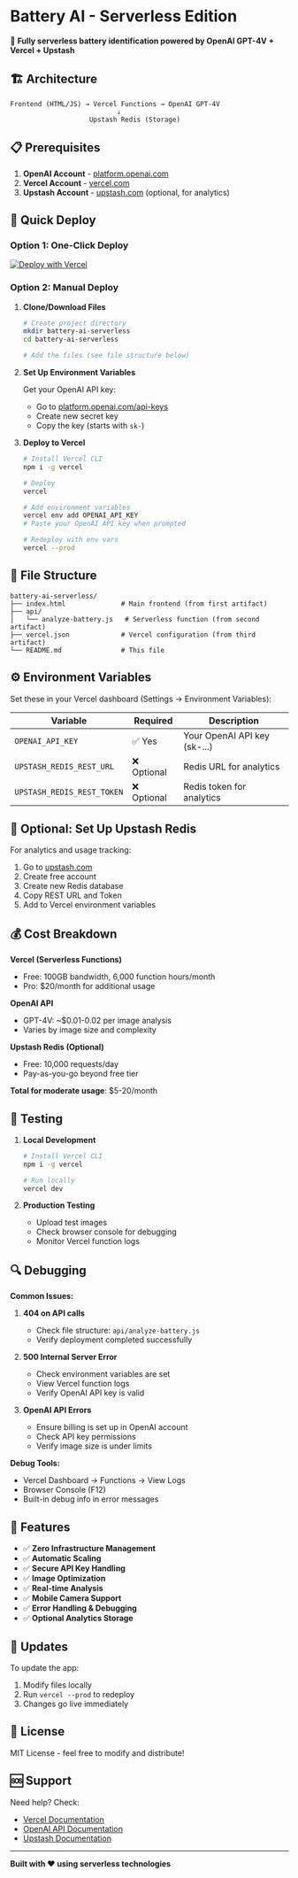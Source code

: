 # Battery AI - Serverless Edition

🚀 **Fully serverless battery identification powered by OpenAI GPT-4V + Vercel + Upstash**

## 🏗️ Architecture

```
Frontend (HTML/JS) → Vercel Functions → OpenAI GPT-4V
                           ↓
                    Upstash Redis (Storage)
```

## 📋 Prerequisites

1. **OpenAI Account** - [platform.openai.com](https://platform.openai.com)
2. **Vercel Account** - [vercel.com](https://vercel.com) 
3. **Upstash Account** - [upstash.com](https://upstash.com) (optional, for analytics)

## 🚀 Quick Deploy

### Option 1: One-Click Deploy
[![Deploy with Vercel](https://vercel.com/button)](https://vercel.com/new/clone?repository-url=https://github.com/yourusername/battery-ai)

### Option 2: Manual Deploy

1. **Clone/Download Files**
   ```bash
   # Create project directory
   mkdir battery-ai-serverless
   cd battery-ai-serverless
   
   # Add the files (see file structure below)
   ```

2. **Set Up Environment Variables**
   
   Get your OpenAI API key:
   - Go to [platform.openai.com/api-keys](https://platform.openai.com/api-keys)
   - Create new secret key
   - Copy the key (starts with `sk-`)

3. **Deploy to Vercel**
   ```bash
   # Install Vercel CLI
   npm i -g vercel
   
   # Deploy
   vercel
   
   # Add environment variables
   vercel env add OPENAI_API_KEY
   # Paste your OpenAI API key when prompted
   
   # Redeploy with env vars
   vercel --prod
   ```

## 📁 File Structure

```
battery-ai-serverless/
├── index.html              # Main frontend (from first artifact)
├── api/
│   └── analyze-battery.js   # Serverless function (from second artifact)
├── vercel.json             # Vercel configuration (from third artifact)
└── README.md               # This file
```

## ⚙️ Environment Variables

Set these in your Vercel dashboard (Settings → Environment Variables):

| Variable | Required | Description |
|----------|----------|-------------|
| `OPENAI_API_KEY` | ✅ Yes | Your OpenAI API key (sk-...) |
| `UPSTASH_REDIS_REST_URL` | ❌ Optional | Redis URL for analytics |
| `UPSTASH_REDIS_REST_TOKEN` | ❌ Optional | Redis token for analytics |

## 🔧 Optional: Set Up Upstash Redis

For analytics and usage tracking:

1. Go to [upstash.com](https://upstash.com)
2. Create free account
3. Create new Redis database
4. Copy REST URL and Token
5. Add to Vercel environment variables

## 💰 Cost Breakdown

**Vercel (Serverless Functions)**
- Free: 100GB bandwidth, 6,000 function hours/month
- Pro: $20/month for additional usage

**OpenAI API**
- GPT-4V: ~$0.01-0.02 per image analysis
- Varies by image size and complexity

**Upstash Redis (Optional)**
- Free: 10,000 requests/day
- Pay-as-you-go beyond free tier

**Total for moderate usage**: $5-20/month

## 🧪 Testing

1. **Local Development**
   ```bash
   # Install Vercel CLI
   npm i -g vercel
   
   # Run locally
   vercel dev
   ```

2. **Production Testing**
   - Upload test images
   - Check browser console for debugging
   - Monitor Vercel function logs

## 🔍 Debugging

**Common Issues:**

1. **404 on API calls**
   - Check file structure: `api/analyze-battery.js`
   - Verify deployment completed successfully

2. **500 Internal Server Error**
   - Check environment variables are set
   - View Vercel function logs
   - Verify OpenAI API key is valid

3. **OpenAI API Errors**
   - Ensure billing is set up in OpenAI account
   - Check API key permissions
   - Verify image size is under limits

**Debug Tools:**
- Vercel Dashboard → Functions → View Logs
- Browser Console (F12)
- Built-in debug info in error messages

## 🚀 Features

- ✅ **Zero Infrastructure Management**
- ✅ **Automatic Scaling**
- ✅ **Secure API Key Handling**
- ✅ **Image Optimization**
- ✅ **Real-time Analysis**
- ✅ **Mobile Camera Support**
- ✅ **Error Handling & Debugging**
- ✅ **Optional Analytics Storage**

## 🔄 Updates

To update the app:
1. Modify files locally
2. Run `vercel --prod` to redeploy
3. Changes go live immediately

## 📝 License

MIT License - feel free to modify and distribute!

## 🆘 Support

Need help? Check:
- [Vercel Documentation](https://vercel.com/docs)
- [OpenAI API Documentation](https://platform.openai.com/docs)
- [Upstash Documentation](https://docs.upstash.com)

---

**Built with ❤️ using serverless technologies**